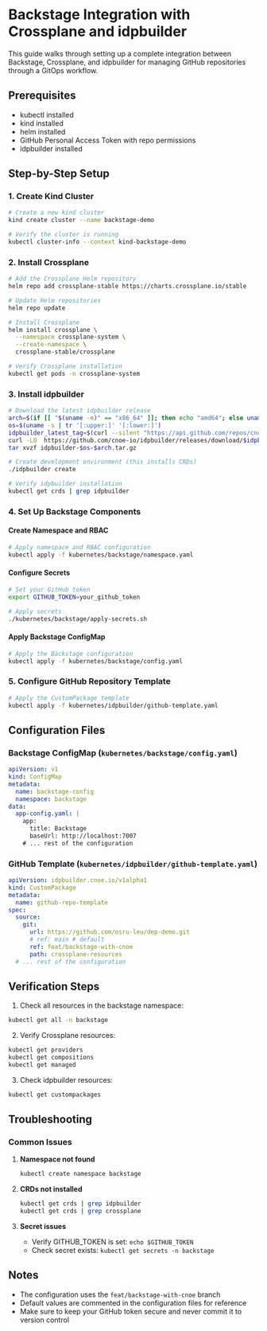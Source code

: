 # Backstage Integration with Crossplane and idpbuilder

This guide walks through setting up a complete integration between Backstage, Crossplane, and idpbuilder for managing GitHub repositories through a GitOps workflow.

## Prerequisites

- kubectl installed
- kind installed
- helm installed
- GitHub Personal Access Token with repo permissions
- idpbuilder installed

## Step-by-Step Setup

### 1. Create Kind Cluster

```bash
# Create a new kind cluster
kind create cluster --name backstage-demo

# Verify the cluster is running
kubectl cluster-info --context kind-backstage-demo
```

### 2. Install Crossplane

```bash
# Add the Crossplane Helm repository
helm repo add crossplane-stable https://charts.crossplane.io/stable

# Update Helm repositories
helm repo update

# Install Crossplane
helm install crossplane \
  --namespace crossplane-system \
  --create-namespace \
  crossplane-stable/crossplane

# Verify Crossplane installation
kubectl get pods -n crossplane-system
```

### 3. Install idpbuilder

```bash
# Download the latest idpbuilder release
arch=$(if [[ "$(uname -m)" == "x86_64" ]]; then echo "amd64"; else uname -m; fi)
os=$(uname -s | tr '[:upper:]' '[:lower:]')
idpbuilder_latest_tag=$(curl --silent "https://api.github.com/repos/cnoe-io/idpbuilder/releases/latest" | grep '"tag_name":' | sed -E 's/.*"([^"]+)".*/\1/')
curl -LO  https://github.com/cnoe-io/idpbuilder/releases/download/$idpbuilder_latest_tag/idpbuilder-$os-$arch.tar.gz
tar xvzf idpbuilder-$os-$arch.tar.gz

# Create development environment (this installs CRDs)
./idpbuilder create

# Verify idpbuilder installation
kubectl get crds | grep idpbuilder
```

### 4. Set Up Backstage Components

#### Create Namespace and RBAC
```bash
# Apply namespace and RBAC configuration
kubectl apply -f kubernetes/backstage/namespace.yaml
```

#### Configure Secrets
```bash
# Set your GitHub token
export GITHUB_TOKEN=your_github_token

# Apply secrets
./kubernetes/backstage/apply-secrets.sh
```

#### Apply Backstage ConfigMap
```bash
# Apply the Backstage configuration
kubectl apply -f kubernetes/backstage/config.yaml
```

### 5. Configure GitHub Repository Template

```bash
# Apply the CustomPackage template
kubectl apply -f kubernetes/idpbuilder/github-template.yaml
```

## Configuration Files

### Backstage ConfigMap (`kubernetes/backstage/config.yaml`)
```yaml
apiVersion: v1
kind: ConfigMap
metadata:
  name: backstage-config
  namespace: backstage
data:
  app-config.yaml: |
    app:
      title: Backstage
      baseUrl: http://localhost:7007
    # ... rest of the configuration
```

### GitHub Template (`kubernetes/idpbuilder/github-template.yaml`)
```yaml
apiVersion: idpbuilder.cnoe.io/v1alpha1
kind: CustomPackage
metadata:
  name: github-repo-template
spec:
  source:
    git:
      url: https://github.com/osru-leu/dep-demo.git
      # ref: main # default
      ref: feat/backstage-with-cnoe
      path: crossplane-resources
  # ... rest of the configuration
```

## Verification Steps

1. Check all resources in the backstage namespace:
```bash
kubectl get all -n backstage
```

2. Verify Crossplane resources:
```bash
kubectl get providers
kubectl get compositions
kubectl get managed
```

3. Check idpbuilder resources:
```bash
kubectl get custompackages
```

## Troubleshooting

### Common Issues

1. **Namespace not found**
   ```bash
   kubectl create namespace backstage
   ```

2. **CRDs not installed**
   ```bash
   kubectl get crds | grep idpbuilder
   kubectl get crds | grep crossplane
   ```

3. **Secret issues**
   - Verify GITHUB_TOKEN is set: `echo $GITHUB_TOKEN`
   - Check secret exists: `kubectl get secrets -n backstage`

## Notes

- The configuration uses the `feat/backstage-with-cnoe` branch
- Default values are commented in the configuration files for reference
- Make sure to keep your GitHub token secure and never commit it to version control 
